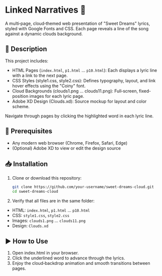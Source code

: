 # Linked Narratives 🌙

A multi‑page, cloud‑themed web presentation of "Sweet Dreams" lyrics, styled with Google Fonts and CSS. Each page reveals a line of the song against a dynamic clouds background.

## 📖 Description

This project includes:

- HTML Pages (`index.html`, `p1.html` ... `p10.html`): Each displays a lyric line with a link to the next page.
- CSS Styles (style1.css, style2.css): Defines typography, layout, and link hover effects using the "Coiny" font.
- Cloud Backgrounds (clouds1.png ... clouds11.png): Full‑screen, fixed-position images for each lyric page.
- Adobe XD Design (Clouds.xd): Source mockup for layout and color scheme.

Navigate through pages by clicking the highlighted word in each lyric line.

## 🚀 Prerequisites

- Any modern web browser (Chrome, Firefox, Safari, Edge)
- (Optional) Adobe XD to view or edit the design source

## 📥 Installation

1. Clone or download this repository:
   ```bash
   git clone https://github.com/your-username/sweet-dreams-cloud.git
   cd sweet-dreams-cloud
   ```
3. Verify that all files are in the same folder:

- HTML: `index.html`, `p1.html` … `p10.html`
- CSS: `style1.css`, `style2.css`
- Images: `clouds1.png` … `clouds11.png`
- Design: `Clouds.xd`

## ▶️ How to Use

1. Open index.html in your browser.
2. Click the underlined word to advance through the lyrics.
3. Enjoy the cloud‑backdrop animation and smooth transitions between pages.
